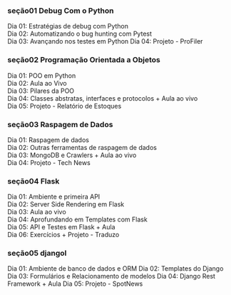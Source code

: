 ### seção01 Debug Com o Python
Dia 01: Estratégias de debug com Python  
Dia 02: Automatizando o bug hunting com Pytest  
Dia 03: Avançando nos testes em Python
Dia 04: Projeto - ProFiler

### seção02 Programação Orientada a Objetos
Dia 01: POO em Python  
Dia 02: Aula ao Vivo  
Dia 03: Pilares da POO  
Dia 04: Classes abstratas, interfaces e protocolos + Aula ao vivo  
Dia 05: Projeto - Relatório de Estoques  

### seção03 Raspagem de Dados
Dia 01: Raspagem de dados  
Dia 02: Outras ferramentas de raspagem de dados  
Dia 03: MongoDB e Crawlers + Aula ao vivo  
Dia 04: Projeto - Tech News

### seção04 Flask
Dia 01: Ambiente e primeira API  
Dia 02: Server Side Rendering em Flask  
Dia 03: Aula ao vivo  
Dia 04: Aprofundando em Templates com Flask  
Dia 05: API e Testes em Flask + Aula  
Dia 06: Exercícios + Projeto - Traduzo  

### seção05 djangoI
Dia 01: Ambiente de banco de dados e ORM
Dia 02: Templates do Django
Dia 03: Formulários e Relacionamento de modelos
Dia 04: Django Rest Framework + Aula
Dia 05: Projeto - SpotNews